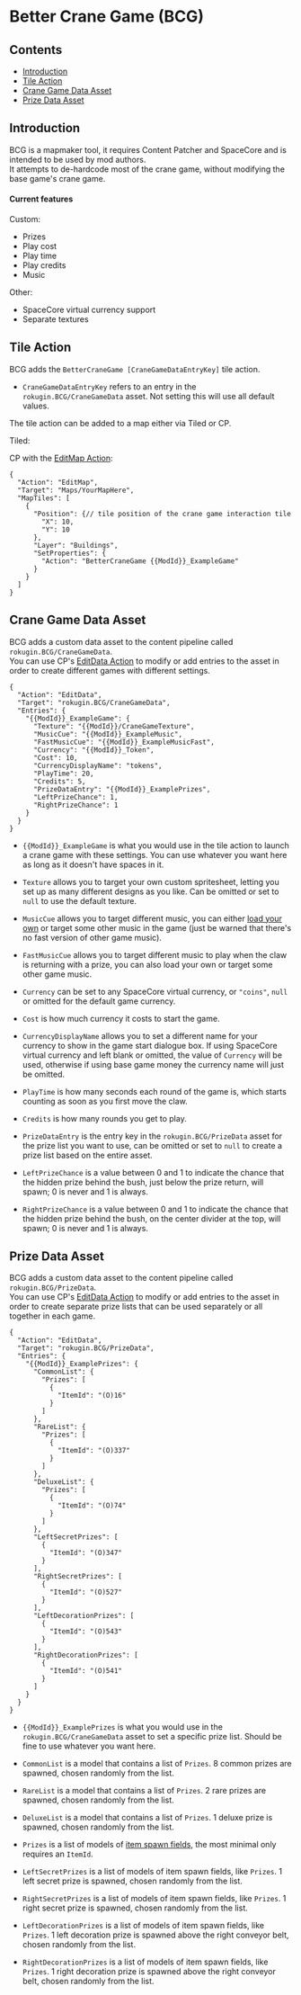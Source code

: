 # Better Crane Game (BCG)
## Contents
* [Introduction](#intro)
* [Tile Action](#action)
* [Crane Game Data Asset](#cgdata)
* [Prize Data Asset](#prize)

## Introduction<span id="intro"></span>
BCG is a mapmaker tool, it requires Content Patcher and SpaceCore and is intended to be used by mod authors.<br>
It attempts to de-hardcode most of the crane game, without modifying the base game's crane game.<br>

#### Current features
Custom:
- Prizes
- Play cost
- Play time
- Play credits
- Music

Other:
- SpaceCore virtual currency support
- Separate textures

## Tile Action<span id="action"></span>
BCG adds the `BetterCraneGame [CraneGameDataEntryKey]` tile action.
- `CraneGameDataEntryKey` refers to an entry in the `rokugin.BCG/CraneGameData` asset. Not setting this will use all default values.

The tile action can be added to a map either via Tiled or CP.<br>

Tiled:<br>
<!-- ![Screenshot of the tile action in Tiled]() -->


CP with the [EditMap Action](https://github.com/Pathoschild/StardewMods/blob/develop/ContentPatcher/docs/author-guide/action-editmap.md):
```jsonc
{
  "Action": "EditMap",
  "Target": "Maps/YourMapHere",
  "MapTiles": [
    {
      "Position": {// tile position of the crane game interaction tile
        "X": 10,
        "Y": 10
      },
      "Layer": "Buildings",
      "SetProperties": {
        "Action": "BetterCraneGame {{ModId}}_ExampleGame"
      }
    }
  ]
}
```

## Crane Game Data Asset<span id="cgdata"></span>
BCG adds a custom data asset to the content pipeline called `rokugin.BCG/CraneGameData`.<br>
You can use CP's [EditData Action](https://github.com/Pathoschild/StardewMods/blob/develop/ContentPatcher/docs/author-guide/action-editdata.md) to modify or add entries
to the asset in order to create different games with different settings.<br>

```jsonc
{
  "Action": "EditData",
  "Target": "rokugin.BCG/CraneGameData",
  "Entries": {
    "{{ModId}}_ExampleGame": {
      "Texture": "{{ModId}}/CraneGameTexture",
      "MusicCue": "{{ModId}}_ExampleMusic",
      "FastMusicCue": "{{ModId}}_ExampleMusicFast",
      "Currency": "{{ModId}}_Token",
      "Cost": 10,
      "CurrencyDisplayName": "tokens",
      "PlayTime": 20,
      "Credits": 5,
      "PrizeDataEntry": "{{ModId}}_ExamplePrizes",
      "LeftPrizeChance": 1,
      "RightPrizeChance": 1
    }
  }
}
```

- `{{ModId}}_ExampleGame` is what you would use in the tile action to launch a crane game with these settings. You can use whatever you want here as long as it doesn't have spaces in it.

- `Texture` allows you to target your own custom spritesheet, letting you set up as many different designs as you like. Can be omitted or set to `null` to use the default texture.

- `MusicCue` allows you to target different music, you can either [load your own](https://stardewvalleywiki.com/Modding:Audio) or target some other music in the game (just be warned that there's no fast version of other game music).

- `FastMusicCue` allows you to target different music to play when the claw is returning with a prize, you can also load your own or target some other game music.

- `Currency` can be set to any SpaceCore virtual currency, or `"coins"`, `null` or omitted for the default game currency.

- `Cost` is how much currency it costs to start the game.

- `CurrencyDisplayName` allows you to set a different name for your currency to show in the game start dialogue box. If using SpaceCore virtual currency and left blank or omitted, the value of `Currency` will be used, otherwise if using base game money the currency name will just be omitted.

- `PlayTime` is how many seconds each round of the game is, which starts counting as soon as you first move the claw.

- `Credits` is how many rounds you get to play.

- `PrizeDataEntry` is the entry key in the `rokugin.BCG/PrizeData` asset for the prize list you want to use, can be omitted or set to `null` to create a prize list based on the entire asset.

- `LeftPrizeChance` is a value between 0 and 1 to indicate the chance that the hidden prize behind the bush, just below the prize return, will spawn; 0 is never and 1 is always.

- `RightPrizeChance` is a value between 0 and 1 to indicate the chance that the hidden prize behind the bush, on the center divider at the top, will spawn; 0 is never and 1 is always.

## Prize Data Asset<span id="prize"></span>
BCG adds a custom data asset to the content pipeline called `rokugin.BCG/PrizeData`.<br>
You can use CP's [EditData Action](https://github.com/Pathoschild/StardewMods/blob/develop/ContentPatcher/docs/author-guide/action-editdata.md) to modify or add entries
to the asset in order to create separate prize lists that can be used separately or all together in each game.<br>

```jsonc
{
  "Action": "EditData",
  "Target": "rokugin.BCG/PrizeData",
  "Entries": {
    "{{ModId}}_ExamplePrizes": {
      "CommonList": {
        "Prizes": [
          {
            "ItemId": "(O)16"
          }
        ]
      },
      "RareList": {
        "Prizes": [
          {
            "ItemId": "(O)337"
          }
        ]
      },
      "DeluxeList": {
        "Prizes": [
          {
            "ItemId": "(O)74"
          }
        ]
      },
      "LeftSecretPrizes": [
        {
          "ItemId": "(O)347"
        }
      ],
      "RightSecretPrizes": [
        {
          "ItemId": "(O)527"
        }
      ],
      "LeftDecorationPrizes": [
        {
          "ItemId": "(O)543"
        }
      ],
      "RightDecorationPrizes": [
        {
          "ItemId": "(O)541"
        }
      ]
    }
  }
}
```

- `{{ModId}}_ExamplePrizes` is what you would use in the `rokugin.BCG/CraneGameData` asset to set a specific prize list. Should be fine to use whatever you want here.

- `CommonList` is a model that contains a list of `Prizes`. 8 common prizes are spawned, chosen randomly from the list.

- `RareList` is a model that contains a list of `Prizes`. 2 rare prizes are spawned, chosen randomly from the list.

- `DeluxeList` is a model that contains a list of `Prizes`. 1 deluxe prize is spawned, chosen randomly from the list.

- `Prizes` is a list of models of [item spawn fields](https://stardewvalleywiki.com/Modding:Item_queries#Item_spawn_fields), the most minimal only requires an `ItemId`.

- `LeftSecretPrizes` is a list of models of item spawn fields, like `Prizes`. 1 left secret prize is spawned, chosen randomly from the list.

- `RightSecretPrizes` is a list of models of item spawn fields, like `Prizes`. 1 right secret prize is spawned, chosen randomly from the list.

- `LeftDecorationPrizes` is a list of models of item spawn fields, like `Prizes`. 1 left decoration prize is spawned above the right conveyor belt, chosen randomly from the list.

- `RightDecorationPrizes` is a list of models of item spawn fields, like `Prizes`. 1 right decoration prize is spawned above the right conveyor belt, chosen randomly from the list.
